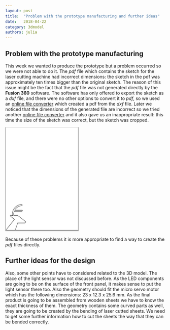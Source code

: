 ```yaml
---
layout: post
title:  "Problem with the prototype manufacturing and further ideas"
date:   2018-04-22
category: 3dmodel
authors: julia
---
```

## Problem with the prototype manufacturing

This week we wanted to produce the prototype but a problem occurred so we were not able to do it.
The *pdf* file which contains the sketch for the laser cutting machine had incorrect dimensions: the
sketch in the pdf was approximately ten times bigger than the original sketch. The reason of this 
issue might be the fact that the *pdf* file was not generated directly by the **Fusion 360** software. 
The software has only offered to export the sketch as a *dxf* file, and there were no other options 
to convert it to *pdf*, so we used an [online file converter](https://www.zamzar.com/convert/dxf-to-pdf/) 
which created a pdf from the *dxf* file. Later we noticed that the dimensions of the generated file are 
incorrect so we tried another [online file converter](https://convertio.co/dxf-pdf/) and it also gave 
us an inappropriate result: this time the size of the sketch was correct, but the sketch was cropped.

![Sketch example](/static/img/3dmodel/incorrect_sketch.PNG)

Because of these problems it is more appropriate to find a way to create the *pdf* files directly. 

## Further ideas for the design

Also, some other points have to considered related to the 3D model. The place of the light sensor was
not discussed before. As the LED components are going to be on the surface of the front panel, it makes
sense to put the light sensor there too. Also the geometry should fit the micro servo motor which has
the following dimensions: 23 x 12.3 x 25.6 mm. As the final product is going to be assembled from wooden
sheets we have to know the exact thickness of them. The geometry contains some curved parts as well, they
are going to be created by the bending of laser cutted sheets. We need to get some further information how
to cut the sheets the way that they can be bended correctly.
